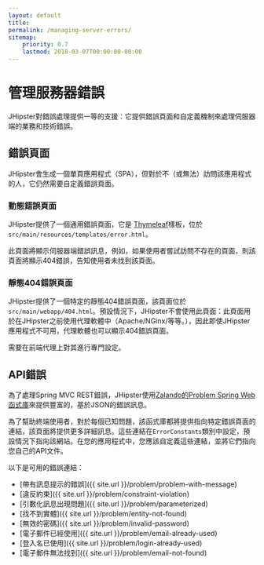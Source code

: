 ```yaml
---
layout: default
title:
permalink: /managing-server-errors/
sitemap:
    priority: 0.7
    lastmod: 2018-03-07T00:00:00-00:00
---
```


# <i class="fa fa-fire-extinguisher"></i> 管理服務器錯誤

JHipster對錯誤處理提供一等的支援：它提供錯誤頁面和自定義機制來處理伺服器端的業務和技術錯誤。

## 錯誤頁面

JHipster會生成一個單頁應用程式（SPA），但對於不（或無法）訪問該應用程式的人，它仍然需要自定義錯誤頁面。

### 動態錯誤頁面

JHipster提供了一個通用錯誤頁面，它是 [Thymeleaf](https://www.thymeleaf.org/)樣板，位於`src/main/resources/templates/error.html`。

此頁面將顯示伺服器端錯誤訊息，例如，如果使用者嘗試訪問不存在的頁面，則該頁面將顯示404錯誤，告知使用者未找到該頁面。

### 靜態404錯誤頁面

JHipster提供了一個特定的靜態404錯誤頁面，該頁面位於`src/main/webapp/404.html`。預設情況下，JHipster不會使用此頁面：此頁面用於在JHipster之前使用代理軟體中（Apache/NGinx/等等。），因此即使JHipster應用程式不可用，代理軟體也可以顯示404錯誤頁面。

需要在前端代理上對其進行專門設定。

## API錯誤

為了處理Spring MVC REST錯誤，JHipster使用[Zalando的Problem Spring Web函式庫](https://github.com/zalando/problem-spring-web)來提供豐富的，基於JSON的錯誤訊息。

為了幫助終端使用者，對於每個已知問題，該函式庫都將提供指向特定錯誤頁面的連結，該頁面將提供更多詳細訊息。這些連結在`ErrorConstants`類別中設定，預設情況下指向該網站。在您的應用程式中，您應該自定義這些連結，並將它們指向您自己的API文件。

以下是可用的錯誤連結：

- [帶有訊息提示的錯誤]({{ site.url }}/problem/problem-with-message)
- [違反約束]({{ site.url }}/problem/constraint-violation)
- [引數化訊息出現問題]({{ site.url }}/problem/parameterized)
- [找不到實體]({{ site.url }}/problem/entity-not-found)
- [無效的密碼]({{ site.url }}/problem/invalid-password)
- [電子郵件已經使用]({{ site.url }}/problem/email-already-used)
- [登入名已使用]({{ site.url }}/problem/login-already-used)
- [電子郵件無法找到]({{ site.url }}/problem/email-not-found)
